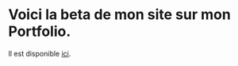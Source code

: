 # Voici la beta de mon site sur mon Portfolio.
Il est disponible [ici](https://trimateo.github.io/Portfolio/).
